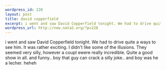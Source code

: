 ```yaml
--- 
wordpress_id: 228
layout: post
title: david copperfield
excerpt: i went and saw David Copperfield tonight. We had to drive quite a ways to see him. It was rather exciting. I didn't like some of the illusions. They seemed very silly, however a coupl ewere really incredible. Quite a good show in all. and funny.. boy that guy can crack a silly joke.. and boy was he a lecher. heheh
wordpress_url: http://new.nata2.org/?p=228
---
```

i went and saw David Copperfield tonight. We had to drive quite a ways to see him. It was rather exciting. I didn't like some of the illusions. They seemed very silly, however a coupl ewere really incredible. Quite a good show in all. and funny.. boy that guy can crack a silly joke.. and boy was he a lecher. heheh
